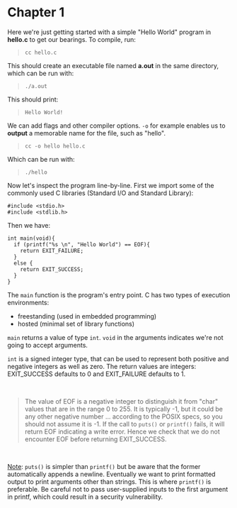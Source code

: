 # Chapter 1

Here we're just getting started with a simple "Hello World" program in **hello.c** to get our bearings. To compile, run:

> ``cc hello.c``

This should create an executable file named **a.out** in the same directory, which can be run with:

> ``./a.out``

This should print:

> ``Hello World!``

We can add flags and other compiler options. ``-o`` for example enables us to **output** a memorable name for the file, such as "hello".

> ```cc -o hello hello.c```

Which can be run with:

> ```./hello```


Now let's inspect the program line-by-line. First we import some of the commonly used C libraries (Standard I/O and Standard Library):

```
#include <stdio.h>
#include <stdlib.h>
```

Then we have:

```
int main(void){
  if (printf("%s \n", "Hello World") == EOF){
    return EXIT_FAILURE;
  }
  else {
    return EXIT_SUCCESS;
  }
} 
```

The ``main`` function is the program's entry point. C has two types of execution environments:
  * freestanding (used in embedded programming)
  * hosted (minimal set of library functions)

``main`` returns a value of type ``int``.  ``void`` in the arguments indicates we're not going to accept arguments.


``int`` is a signed integer type, that can be used to represent both positive and negative integers as well as zero. The return values are integers: EXIT_SUCCESS defaults to 0 and EXIT_FAILURE defaults to 1. 

<br>

> The value of EOF is a negative integer to distinguish it from "char" values that are in the range 0 to 255. It is typically -1, but it could be any other negative number ... according to the POSIX specs, so you should not assume it is -1. If the call to ``puts()`` or ``printf()`` fails, it will return EOF indicating a write error. Hence we check that we do not encounter EOF before returning EXIT_SUCCESS.

<br>


[Note](https://stackoverflow.com/questions/2454474/what-is-the-difference-between-printf-and-puts-in-c): ```puts()``` is simpler than ```printf()``` but be aware that the former automatically appends a newline. Eventually we want to print formatted output to print arguments other than strings. This is where ``printf()`` is preferable. Be careful not to pass user-supplied inputs to the first argument in printf, which could result in a security vulnerability.


